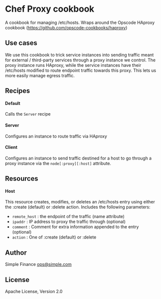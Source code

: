 # Chef Proxy cookbook

A cookbook for managing /etc/hosts. Wraps around the Opscode HAproxy
cookbook (https://github.com/opscode-cookbooks/haproxy)

## Use cases

We use this cookbook to trick service instances into sending traffic meant for external
/ third-party services through a proxy instance we control. The proxy instance
runs HAproxy, while the service instances have their /etc/hosts modified
to route endpoint traffic towards this proxy. This lets us more easily manage egress traffic.

## Recipes

#### Default
Calls the `Server` recipe

#### Server
Configures an instance to route traffic via HAproxy

#### Client
Configures an instance to send traffic destined for a host to go through a
proxy instance via the `node[:proxy][:host]` attribute.

## Resources

#### Host
This resource creates, modifies, or deletes an /etc/hosts entry using either
the :create (default) or :delete action. Includes the following parameters:

* `remote_host` : the endpoint of the traffic (name attribute)
* `ipaddr` : IP address to proxy the traffic through (optional)
* `comment` : Comment for extra information appended to the entry (optional)
* `action` : One of :create (default) or :delete

## Author
Simple Finance <ops@simple.com>

## License
Apache License, Version 2.0

